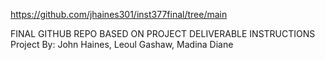 https://github.com/jhaines301/inst377final/tree/main

FINAL GITHUB REPO BASED ON PROJECT DELIVERABLE INSTRUCTIONS
Project By: John Haines, Leoul Gashaw, Madina Diane
